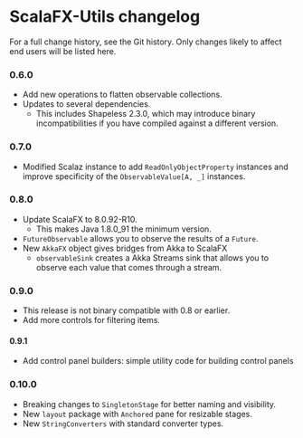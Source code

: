 # ScalaFX-Utils changelog

For a full change history, see the Git history. Only changes likely to affect
end users will be listed here.

### 0.6.0

   * Add new operations to flatten observable collections.
   * Updates to several dependencies.
      * This includes Shapeless 2.3.0, which may introduce binary
        incompatibilities if you have compiled against a different version.

### 0.7.0

   * Modified Scalaz instance to add `ReadOnlyObjectProperty` instances and
     improve specificity of the `ObservableValue[A, _]` instances.

### 0.8.0

   * Update ScalaFX to 8.0.92-R10.
      * This makes Java 1.8.0_91 the minimum version.
   * `FutureObservable` allows you to observe the results of a `Future`.
   * New `AkkaFX` object gives bridges from Akka to ScalaFX
      * `observableSink` creates a Akka Streams sink that allows you to
        observe each value that comes through a stream.

### 0.9.0

   * This release is not binary compatible with 0.8 or earlier.
   * Add more controls for filtering items.

#### 0.9.1

   * Add control panel builders: simple utility code for building control
     panels

### 0.10.0

   * Breaking changes to `SingletonStage` for better naming and visibility.
   * New `layout` package with `Anchored` pane for resizable stages.
   * New `StringConverters` with standard converter types.
